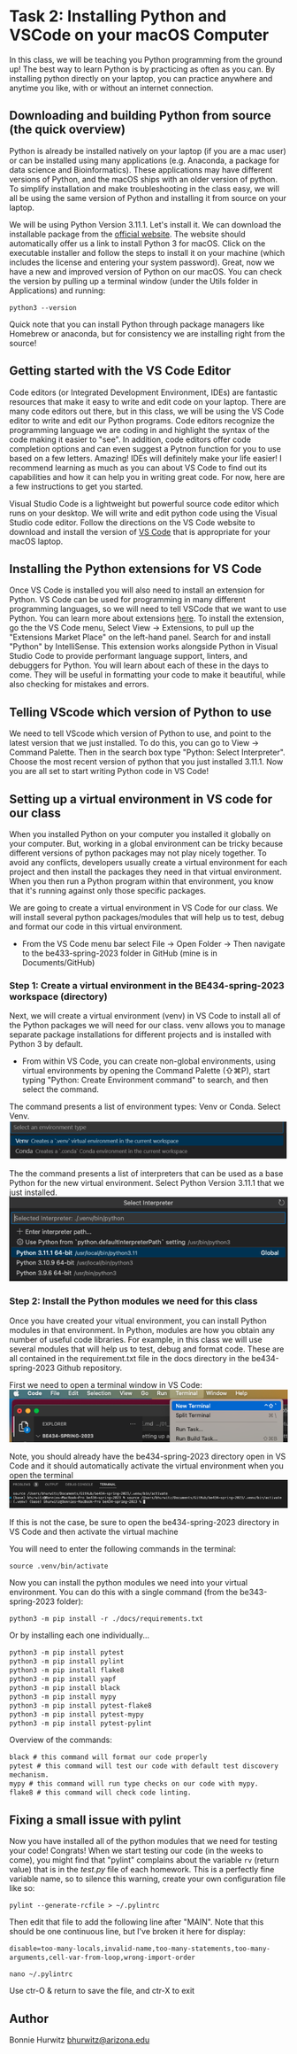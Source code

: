 # Task 2: Installing Python and VSCode on your macOS Computer

In this class, we will be teaching you Python programming from the ground up! The best way to learn Python is by practicing as often as you can. By installing python directly on your laptop, you can practice anywhere and anytime you like, with or without an internet connection.

## Downloading and building Python from source (the quick overview)

Python is already be installed natively on your laptop (if you are a mac user) or can be installed using many applications (e.g. Anaconda, a package for data science and Bioinformatics). These applications may have different versions of Python, and the macOS ships with an older version of python. To simplify installation and make troubleshooting in the class easy, we will all be using the same version of Python and installing it from source on your laptop.

We will be using Python Version 3.11.1. Let's install it. We can download the installable package from the [official website](https://www.python.org/downloads/release/python-3111/). The website should automatically offer us a link to install Python 3 for macOS. Click on the executable installer and follow the steps to install it on your machine (which includes the license and entering your system password). Great, now we have a new and improved version of Python on our macOS. You can check the version by pulling up a terminal window (under the Utils folder in Applications) and running:

```
python3 --version
```

Quick note that you can install Python through package managers like Homebrew or anaconda, but for consistency we are installing right from the source!

## Getting started with the VS Code Editor

Code editors (or Integrated Development Environment, IDEs) are fantastic resources that make it easy to write and edit code on your laptop. There are many code editors out there, but in this class, we will be using the VS Code editor to write and edit our Python programs. Code editors recognize the programming language we are coding in and highlight the syntax of the code making it easier to "see". In addition, code editors offer code completion options and can even suggest a Pytnon function for you to use based on a few letters. Amazing! IDEs will definitely make your life easier! I recommend learning as much as you can about VS Code to find out its capabilities and how it can help you in writing great code. For now, here are a few instructions to get you started.

Visual Studio Code is a lightweight but powerful source code editor which runs on your desktop. We will write and edit python code using the Visual Studio code editor. Follow the directions on the VS Code website to download and install the version of [VS Code](https://code.visualstudio.com/) that is appropriate for your macOS laptop.

## Installing the Python extensions for VS Code

Once VS Code is installed you will also need to install an extension for Python. VS Code can be used for programming in many different programming languages, so we will need to tell VSCode that we want to use Python. You can learn more about extensions [here](https://code.visualstudio.com/docs/introvideos/extend). To install the extension, go the the VS Code menu, Select View -> Extensions, to pull up the "Extensions Market Place" on the left-hand panel. Search for and install "Python" by IntelliSense. This extension works alongside Python in Visual Studio Code to provide performant language support, linters, and debuggers for Python. You will learn about each of these in the days to come. They will be useful in formatting your code to make it beautiful, while also checking for mistakes and errors.

## Telling VScode which version of Python to use

We need to tell VScode which version of Python to use, and point to the latest version that we just installed. To do this, you can go to View -> Command Palette. Then in the search box type "Python: Select Interpreter". Choose the most recent version of python that you just installed 3.11.1. Now you are all set to start writing Python code in VS Code!

## Setting up a virtual environment in VS code for our class

When you installed Python on your computer you installed it globally on your computer. But, working in a global environment can be tricky because different versions of python packages may not play nicely together. To avoid any conflicts, developers usually create a virtual environment for each project and then install the packages they need in that virtual environment. When you then run a Python program within that environment, you know that it's running against only those specific packages.

We are going to create a virtual environment in VS Code for our class. We will install several python packages/modules that will help us to test, debug and format our code in this virtual environment.

* From the VS Code menu bar select File -> Open Folder -> Then navigate to the be433-spring-2023 folder in GitHub (mine is in Documents/GitHub)

### Step 1: Create a virtual environment in the BE434-spring-2023 workspace (directory)

Next, we will create a virtual environment (venv) in VS Code to install all of the Python packages we will need for our class. venv allows you to manage separate package installations for different projects and is installed with Python 3 by default.

* From within VS Code, you can create non-global environments, using virtual environments by opening the Command Palette (⇧⌘P), start typing "Python: Create Environment command" to search, and then select the command.

The command presents a list of environment types: Venv or Conda. Select Venv.
![1venv](./images/1_venv_select_env_type.png "Selecting a venv type")

The the command presents a list of interpreters that can be used as a base Python for the new virtual environment. Select Python Version 3.11.1 that we just installed.
![2venv](./images/2_venv_select_python_version.png "Selecting a venv python version")

### Step 2: Install the Python modules we need for this class

Once you have created your vitual environment, you can install Python modules in that environment. In Python, modules are how you obtain any number of useful code libraries. For example, in this class we will use several modules that will help us to test, debug and format code. These are all contained in the requirement.txt file in the docs directory in the be434-spring-2023 Github repository.  

First we need to open a terminal window in VS Code:
![3venv](./images/vscode_open_terminal.png "Opening a terminal in VS Code")

Note, you should already have the be434-spring-2023 directory open in VS Code and it should automatically activate the virtual environment when you open the terminal
![4venv](./images/3_venv_activate_env.png "Activating a virtual environment")

If this is not the case, be sure to open the be434-spring-2023 directory in VS Code and then activate the virtual machine

You will need to enter the following commands in the terminal:
```
source .venv/bin/activate
```

Now you can install the python modules we need into your virtual environment. You can do this with a single command (from the be343-spring-2023 folder):

```
python3 -m pip install -r ./docs/requirements.txt
```

Or by installing each one individually...

```
python3 -m pip install pytest
python3 -m pip install pylint
python3 -m pip install flake8
python3 -m pip install yapf
python3 -m pip install black
python3 -m pip install mypy
python3 -m pip install pytest-flake8
python3 -m pip install pytest-mypy
python3 -m pip install pytest-pylint
```

Overview of the commands:

```
black # this command will format our code properly
pytest # this command will test our code with default test discovery mechanism.
mypy # this command will run type checks on our code with mypy.
flake8 # this command will check code linting.
```

## Fixing a small issue with pylint

Now you have installed all of the python modules that we need for testing your code! Congrats! When we start testing our code (in the weeks to come), you might find that "pylint" complains about the variable `rv` (return value) that is in the _test.py_ file of each homework. This is a perfectly fine variable name, so to silence this warning, create your own configuration file like so:

```
pylint --generate-rcfile > ~/.pylintrc
```

Then edit that file to add the following line after "MAIN". Note that this should be one continuous line, but I've broken it here for display:

```
disable=too-many-locals,invalid-name,too-many-statements,too-many-arguments,cell-var-from-loop,wrong-import-order
``` 

```
nano ~/.pylintrc
```

Use ctr-O & return to save the file, and ctr-X to exit

## Author

Bonnie Hurwitz <bhurwitz@arizona.edu>